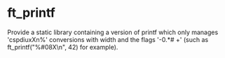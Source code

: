 # ft_printf

Provide a static library containing a version of printf which only manages 'cspdiuxXn%' conversions with width and the flags '-0.*# +'
(such as ft_printf("%#08X\n", 42) for example).
